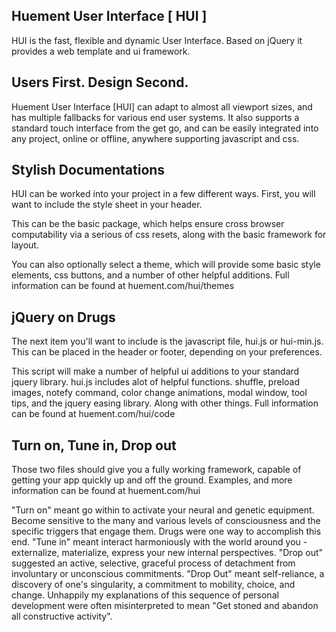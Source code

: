 Huement User Interface [ HUI ]
---------------------------------------------

HUI is the fast, flexible and dynamic User Interface. Based on jQuery it provides a web template and ui framework.

Users First. Design Second.
---------------------

Huement User Interface [HUI] can adapt to almost all viewport sizes, and has multiple fallbacks for various end user systems. It also supports a standard touch interface from the get go, and can be easily integrated into any project, online or offline, anywhere supporting javascript and css.

Stylish Documentations
-------------------------

HUI can be worked into your project in a few different ways. First, you will want to include the style sheet in your header. 

This can be the basic package, which helps ensure cross browser computability via a serious of css resets, along with the basic framework for layout.

You can also optionally select a theme, which will provide some basic style elements, css buttons, and a number of other helpful additions. Full information can be found at huement.com/hui/themes

jQuery on Drugs
-------------------------

The next item you'll want to include is the javascript file, hui.js or hui-min.js. This can be placed in the header or footer, depending on your preferences.

This script will make a number of helpful ui additions to your standard jquery library. hui.js includes alot of helpful functions. shuffle, preload images, notefy command, color change animations, modal window, tool tips, and the jquery easing library. Along with other things. Full information can be found at huement.com/hui/code

Turn on, Tune in, Drop out
-------------------------

Those two files should give you a fully working framework, capable of getting your app quickly up and off the ground. Examples, and more information can be found at huement.com/hui

"Turn on" meant go within to activate your neural and genetic equipment. Become sensitive to the many and various levels of consciousness and the specific triggers that engage them. Drugs were one way to accomplish this end. "Tune in" meant interact harmoniously with the world around you - externalize, materialize, express your new internal perspectives. "Drop out" suggested an active, selective, graceful process of detachment from involuntary or unconscious commitments. "Drop Out" meant self-reliance, a discovery of one's singularity, a commitment to mobility, choice, and change. Unhappily my explanations of this sequence of personal development were often misinterpreted to mean "Get stoned and abandon all constructive activity".